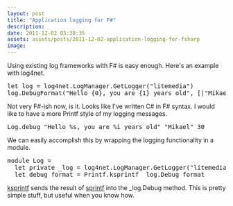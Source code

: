 ```yaml
---
layout: post
title: "Application logging for F#"
description:
date: 2011-12-02 05:38:35
assets: assets/posts/2011-12-02-application-logging-for-fsharp
image: 
---
```


<p>Using existing log frameworks with F# is easy enough. Here's an example with log4net.</p>
<pre class="brush:fsharp;gutter:false">let log = log4net.LogManager.GetLogger("litemedia")
log.DebugFormat("Hello {0}, you are {1} years old", [|"Mikael", 30|])</pre>
<p>Not very F#-ish now, is it. Looks like I've written C# in F# syntax. I would like to have a more Printf style of my logging messages.</p>
<pre class="brush:fsharp;gutter:false">Log.debug "Hello %s, you are %i years old" "Mikael" 30</pre>
<p>We can easily accomplish this by wrapping the logging functionality in a module.</p>
<pre class="brush:fsharp">module Log =
  let private _log = log4net.LogManager.GetLogger("litemedia")
  let debug format = Printf.ksprintf _log.Debug format</pre>
<p><a href="http://msdn.microsoft.com/en-us/library/ee370231.aspx">ksprintf</a> sends the result of <a href="http://msdn.microsoft.com/en-us/library/ee370455.aspx">sprintf</a> into the _log.Debug method. This is pretty simple stuff, but useful when you know how.</p>

